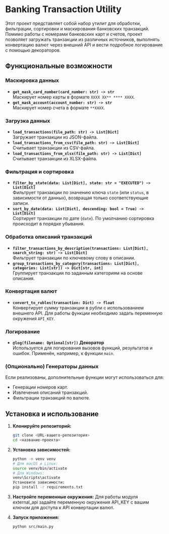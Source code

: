 # Banking Transaction Utility

Этот проект представляет собой набор утилит для обработки, фильтрации, сортировки и маскирования банковских транзакций. Помимо работы с номерами банковских карт и счетов, проект позволяет загружать транзакции из различных источников, выполнять конвертацию валют через внешний API и вести подробное логирование с помощью декораторов.

## Функциональные возможности

### Маскировка данных
- **`get_mask_card_number(card_number: str) -> str`**  
  Маскирует номер карты в формате `XXXX XX** **** XXXX`.
- **`get_mask_account(account_number: str) -> str`**  
  Маскирует номер счета в формате `**XXXX`.

### Загрузка данных
- **`load_transactions(file_path: str) -> List[Dict]`**  
  Загружает транзакции из JSON-файла.
- **`load_transactions_from_csv(file_path: str) -> List[Dict]`**  
  Считывает транзакции из CSV-файла.
- **`load_transactions_from_xlsx(file_path: str) -> List[Dict]`**  
  Считывает транзакции из XLSX-файла.

### Фильтрация и сортировка
- **`filter_by_state(data: List[Dict], state: str = "EXECUTED") -> List[Dict]`**  
  Фильтрует транзакции по значению ключа `state` (или `status`, в зависимости от данных), возвращая только соответствующие записи.
- **`sort_by_date(data: List[Dict], descending: bool = True) -> List[Dict]`**  
  Сортирует транзакции по дате (`date`). По умолчанию сортировка происходит в порядке убывания.

### Обработка описаний транзакций
- **`filter_transactions_by_description(transactions: List[Dict], search_string: str) -> List[Dict]`**  
  Фильтрует транзакции по ключевому слову в описании.
- **`group_transactions_by_category(transactions: List[Dict], categories: List[str]) -> Dict[str, int]`**  
  Группирует транзакции по заданным категориям на основе описания.

### Конвертация валют
- **`convert_to_rubles(transaction: Dict) -> float`**  
  Конвертирует сумму транзакции в рубли с использованием внешнего API. Для работы функции необходимо задать переменную окружения `API_KEY`.

### Логирование
- **`@log(filename: Optional[str])` Декоратор**  
  Используется для логирования вызовов функций, результатов и ошибок. Применён, например, к функции `main`.

### (Опционально) Генераторы данных
Если реализованы, дополнительные функции могут использоваться для:
- Генерации номеров карт.
- Извлечения описаний транзакций.
- Фильтрации транзакций по валюте.


## Установка и использование

1. **Клонируйте репозиторий:**

   ```bash
   git clone <URL-вашего-репозитория>
   cd <название-проекта>

2. **Установка зависимостей:**

   ```bash
   python -m venv venv
   # Для macOS и Linux:
   source venv/bin/activate
   # Для Windows:
   venv\Scripts\activate
   Установите зависимости:
   pip install -r requirements.txt

1. **Настройте переменные окружения:**
   Для работы модуля external_api задайте переменную окружения API_KEY 
   с вашим ключом для доступа к API конвертации валют.
4. **Запуск приложения:**
   ```bash
   python src/main.py
